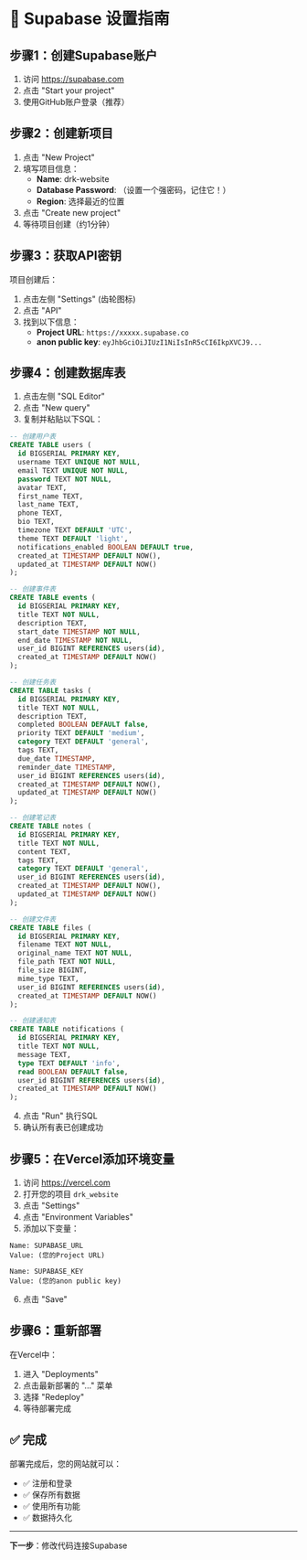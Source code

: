 # 🚀 Supabase 设置指南

## 步骤1：创建Supabase账户

1. 访问 https://supabase.com
2. 点击 "Start your project"
3. 使用GitHub账户登录（推荐）

## 步骤2：创建新项目

1. 点击 "New Project"
2. 填写项目信息：
   - **Name**: drk-website
   - **Database Password**: （设置一个强密码，记住它！）
   - **Region**: 选择最近的位置
3. 点击 "Create new project"
4. 等待项目创建（约1分钟）

## 步骤3：获取API密钥

项目创建后：

1. 点击左侧 "Settings" (齿轮图标)
2. 点击 "API"
3. 找到以下信息：
   - **Project URL**: `https://xxxxx.supabase.co`
   - **anon public key**: `eyJhbGciOiJIUzI1NiIsInR5cCI6IkpXVCJ9...`

## 步骤4：创建数据库表

1. 点击左侧 "SQL Editor"
2. 点击 "New query"
3. 复制并粘贴以下SQL：

```sql
-- 创建用户表
CREATE TABLE users (
  id BIGSERIAL PRIMARY KEY,
  username TEXT UNIQUE NOT NULL,
  email TEXT UNIQUE NOT NULL,
  password TEXT NOT NULL,
  avatar TEXT,
  first_name TEXT,
  last_name TEXT,
  phone TEXT,
  bio TEXT,
  timezone TEXT DEFAULT 'UTC',
  theme TEXT DEFAULT 'light',
  notifications_enabled BOOLEAN DEFAULT true,
  created_at TIMESTAMP DEFAULT NOW(),
  updated_at TIMESTAMP DEFAULT NOW()
);

-- 创建事件表
CREATE TABLE events (
  id BIGSERIAL PRIMARY KEY,
  title TEXT NOT NULL,
  description TEXT,
  start_date TIMESTAMP NOT NULL,
  end_date TIMESTAMP NOT NULL,
  user_id BIGINT REFERENCES users(id),
  created_at TIMESTAMP DEFAULT NOW()
);

-- 创建任务表
CREATE TABLE tasks (
  id BIGSERIAL PRIMARY KEY,
  title TEXT NOT NULL,
  description TEXT,
  completed BOOLEAN DEFAULT false,
  priority TEXT DEFAULT 'medium',
  category TEXT DEFAULT 'general',
  tags TEXT,
  due_date TIMESTAMP,
  reminder_date TIMESTAMP,
  user_id BIGINT REFERENCES users(id),
  created_at TIMESTAMP DEFAULT NOW(),
  updated_at TIMESTAMP DEFAULT NOW()
);

-- 创建笔记表
CREATE TABLE notes (
  id BIGSERIAL PRIMARY KEY,
  title TEXT NOT NULL,
  content TEXT,
  tags TEXT,
  category TEXT DEFAULT 'general',
  user_id BIGINT REFERENCES users(id),
  created_at TIMESTAMP DEFAULT NOW(),
  updated_at TIMESTAMP DEFAULT NOW()
);

-- 创建文件表
CREATE TABLE files (
  id BIGSERIAL PRIMARY KEY,
  filename TEXT NOT NULL,
  original_name TEXT NOT NULL,
  file_path TEXT NOT NULL,
  file_size BIGINT,
  mime_type TEXT,
  user_id BIGINT REFERENCES users(id),
  created_at TIMESTAMP DEFAULT NOW()
);

-- 创建通知表
CREATE TABLE notifications (
  id BIGSERIAL PRIMARY KEY,
  title TEXT NOT NULL,
  message TEXT,
  type TEXT DEFAULT 'info',
  read BOOLEAN DEFAULT false,
  user_id BIGINT REFERENCES users(id),
  created_at TIMESTAMP DEFAULT NOW()
);
```

4. 点击 "Run" 执行SQL
5. 确认所有表已创建成功

## 步骤5：在Vercel添加环境变量

1. 访问 https://vercel.com
2. 打开您的项目 `drk_website`
3. 点击 "Settings"
4. 点击 "Environment Variables"
5. 添加以下变量：

```
Name: SUPABASE_URL
Value: (您的Project URL)

Name: SUPABASE_KEY  
Value: (您的anon public key)
```

6. 点击 "Save"

## 步骤6：重新部署

在Vercel中：
1. 进入 "Deployments"
2. 点击最新部署的 "..." 菜单
3. 选择 "Redeploy"
4. 等待部署完成

## ✅ 完成

部署完成后，您的网站就可以：
- ✅ 注册和登录
- ✅ 保存所有数据
- ✅ 使用所有功能
- ✅ 数据持久化

---

**下一步**：修改代码连接Supabase

